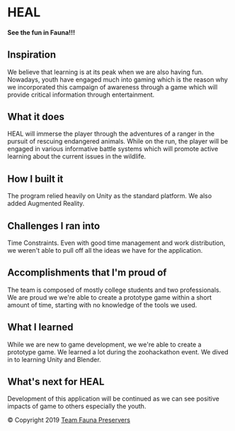 # HEAL
#### See the fun in Fauna!!!

## Inspiration
We believe that learning is at its peak when we are also having fun. Nowadays, youth have engaged much into gaming which is the reason why we incorporated this campaign of awareness through a game which will provide critical information through entertainment.

## What it does
HEAL will immerse the player through the adventures of a ranger in the pursuit of rescuing endangered animals. While on the run, the player will be engaged in various informative battle systems which will promote active learning about the current issues in the wildlife.

## How I built it
The program relied heavily on Unity as the standard platform. We also added Augmented Reality.

## Challenges I ran into
Time Constraints. Even with good time management and work distribution, we weren't able to pull off all the ideas we have for the application.

## Accomplishments that I'm proud of
The team is composed of mostly college students and two professionals. We are proud we we're able to create a prototype game within a short amount of time, starting with no knowledge of the tools we used.

## What I learned
While we are new to game development, we we're able to create a prototype game. We learned a lot during the zoohackathon event. We dived in to learning Unity and Blender.

## What's next for HEAL
Development of this application will be continued as we can see positive impacts of game to others especially the youth.

© Copyright 2019 [Team Fauna Preservers]()
